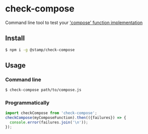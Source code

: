# check-compose
Command line tool to test your ['compose' function implementation](https://github.com/stampit-org/stamp-specification)

## Install

```sh
$ npm i -g @stamp/check-compose
```

## Usage

### Command line

```sh
$ check-compose path/to/compose.js
```

### Programmatically

```js
import checkCompose from 'check-compose';
checkCompose(myComposeFunction).then(({failures}) => {
  console.error(failures.join('\n'));
});
```
